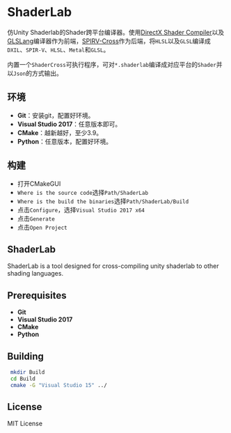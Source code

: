 # ShaderLab

仿Unity Shaderlab的Shader跨平台编译器。使用[DirectX Shader Compiler](https://github.com/Microsoft/DirectXShaderCompiler)以及[GLSLang](https://github.com/KhronosGroup/glslang)编译器作为前端，[SPIRV-Cross](https://github.com/KhronosGroup/SPIRV-Cross)作为后端，将`HLSL`以及`GLSL`编译成`DXIL`、`SPIR-V`、`HLSL`、`Metal`和`GLSL`。

内置一个`ShaderCross`可执行程序，可对`*.shaderlab`编译成对应平台的`Shader`并以`Json`的方式输出。

## 环境

- **Git**：安装git，配置好环境。
- **Visual Studio 2017**：任意版本即可。
- **CMake**：越新越好，至少3.9。
- **Python**：任意版本，配置好环境。

## 构建

- 打开CMakeGUI
- `Where is the source code`选择`Path/ShaderLab`
- `Where is the build the binaries`选择`Path/ShaderLab/Build`
- 点击`Configure`，选择`Visual Studio 2017 x64`
- 点击`Generate`
- 点击`Open Project`

## ShaderLab

ShaderLab is a tool designed for cross-compiling unity shaderlab to other shading languages.

## Prerequisites

- **Git**
- **Visual Studio 2017**
- **CMake** 
- **Python**

## Building

```bash
 mkdir Build
 cd Build
 cmake -G "Visual Studio 15" ../
```

## License

MIT License